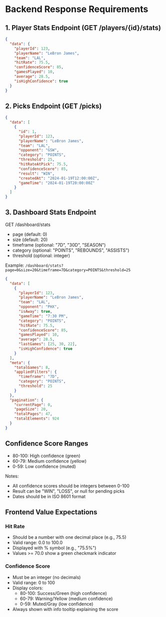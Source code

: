 # Backend Response Requirements

## 1. Player Stats Endpoint (GET /players/{id}/stats)

```json
{
  "data": {
    "playerId": 123,
    "playerName": "LeBron James",
    "team": "LAL",
    "hitRate": 75.5,
    "confidenceScore": 85,
    "gamesPlayed": 10,
    "average": 28.5,
    "isHighConfidence": true
  }
}
```

## 2. Picks Endpoint (GET /picks)

```json
{
  "data": [
    {
      "id": 1,
      "playerId": 123,
      "playerName": "LeBron James",
      "team": "LAL",
      "opponent": "GSW",
      "category": "POINTS",
      "threshold": 25,
      "hitRateAtPick": 75.5,
      "confidenceScore": 85,
      "result": "WIN",
      "createdAt": "2024-01-19T12:00:00Z",
      "gameTime": "2024-01-19T20:00:00Z"
    }
  ]
}
```

## 3. Dashboard Stats Endpoint

GET /dashboard/stats

- page (default: 0)
- size (default: 20)
- timeframe (optional: "7D", "30D", "SEASON")
- category (optional: "POINTS", "REBOUNDS", "ASSISTS")
- threshold (optional: integer)

Example: `/dashboard/stats?page=0&size=20&timeframe=7D&category=POINTS&threshold=25`

```json
{
  "data": [
    {
      "playerId": 123,
      "playerName": "LeBron James",
      "team": "LAL",
      "opponent": "PHX",
      "isAway": true,
      "gameTime": "7:30 PM",
      "category": "POINTS",
      "hitRate": 75.5,
      "confidenceScore": 85,
      "gamesPlayed": 10,
      "average": 28.5,
      "lastGames": [25, 30, 22],
      "isHighConfidence": true
    }
  ],
  "meta": {
    "totalGames": 8,
    "appliedFilters": {
      "timeframe": "7D",
      "category": "POINTS",
      "threshold": 25
    }
  },
  "pagination": {
    "currentPage": 0,
    "pageSize": 20,
    "totalPages": 47,
    "totalElements": 924
  }
}
```

## Confidence Score Ranges

- 80-100: High confidence (green)
- 60-79: Medium confidence (yellow)
- 0-59: Low confidence (muted)

Notes:

- All confidence scores should be integers between 0-100
- Result can be "WIN", "LOSS", or null for pending picks
- Dates should be in ISO 8601 format

## Frontend Value Expectations

### Hit Rate

- Should be a number with one decimal place (e.g., 75.5)
- Valid range: 0.0 to 100.0
- Displayed with % symbol (e.g., "75.5%")
- Values >= 70.0 show a green checkmark indicator

### Confidence Score

- Must be an integer (no decimals)
- Valid range: 0 to 100
- Display colors:
  - 80-100: Success/Green (high confidence)
  - 60-79: Warning/Yellow (medium confidence)
  - 0-59: Muted/Gray (low confidence)
- Always shown with info tooltip explaining the score
